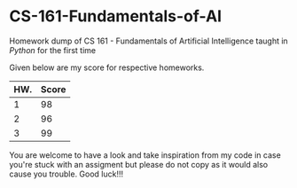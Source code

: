 # CS-161-Fundamentals-of-AI
Homework dump of CS 161 - Fundamentals of Artificial Intelligence taught in *Python* for the first time

Given below are my score for respective homeworks.

| HW. | Score
| ------------- | --------------- | 
| 1             | 98              | 
| 2             | 96              |
| 3             | 99              |



You are welcome to have a look and take inspiration from my code in case you're stuck with an assigment but please do not copy as it would also cause you trouble. 
Good luck!!!
